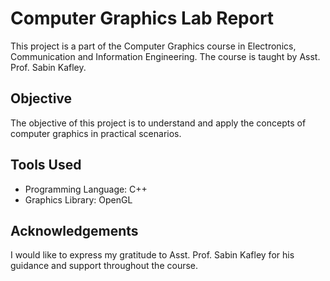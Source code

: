 # Computer Graphics Lab Report

This project is a part of the Computer Graphics course in Electronics, Communication and Information Engineering. The course is taught by Asst. Prof. Sabin Kafley.

## Objective

The objective of this project is to understand and apply the concepts of computer graphics in practical scenarios.

## Tools Used

- Programming Language: C++
- Graphics Library: OpenGL

## Acknowledgements

I would like to express my gratitude to Asst. Prof. Sabin Kafley for his guidance and support throughout the course.